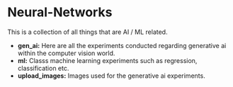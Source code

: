 # Neural-Networks

This is a collection of all things that are AI / ML related.   

- **gen_ai:** Here are all the experiments conducted regarding generative ai within the computer vision world. 
- **ml:** Classs machine learning experiments such as regression, classification etc. 
- **upload_images:** Images used for the generative ai experiments.
